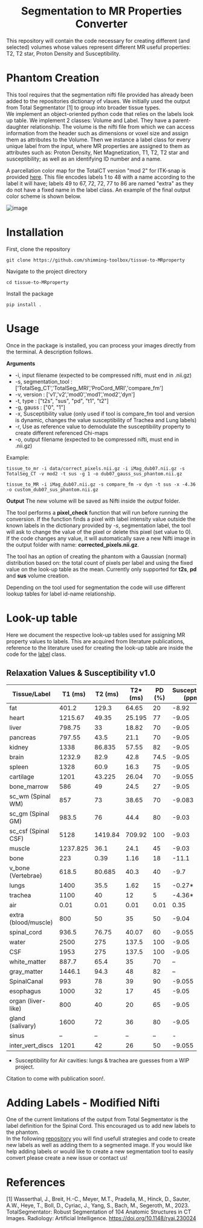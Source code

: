 # <div align="center">**Segmentation to MR Properties Converter**</div>

This repository will contain the code necessary for creating different (and selected) volumes whose values represent different MR useful properties: T2, T2 star, Proton Density and Susceptibility.

# Phantom Creation

This tool requires that the segmentation nifti file provided has already been added to the repositories dictionary of vlaues. We initially used the output from Total Segmentator [1] to group into broader tissue types. </br>
We implement an object-oriented python code that relies on the labels look up table. We implement 2 classes: Volume and Label. They have a parent-daughter relationship. The volume is the nifti file from which we can access information from the header such as dimensions or voxel size and assign them as attributes to the Volume. Then we instance a label class for every unique label from the input, where MR properties are assigned to them as attributes such as: Proton Density, Net Magnetization, T1, T2, T2 star and susceptibility; as well as an identifying ID number and a name. 

A parcellation color map for the TotalCT version "mod 2" for ITK-snap is provided [here](parcellation_itk.txt). This file encodes labels 1 to 48 with a name according to the label it will have; labels 49 to 67, 72, 72, 77 to 86 are named "extra" as they do not have a fixed name in the label class. An example of the final output color scheme is shown below.

![image](https://github.com/sriosq/brainhack_project/assets/154398382/36e16ab6-0683-4455-bec4-4337bb7bb975)

# Installation

First, clone the repository

```
git clone https://github.com/shimming-toolbox/tissue-to-MRproperty
```

Navigate to the project directory

```
cd tissue-to-MRproperty
```

Install the package

```
pip install .
```

# Usage

Once in the package is installed, you can process your images directly from the terminal. A description follows. </br>

**Arguments** 
- -i, input filename (expected to be compressed nifti, must end in .nii.gz)
- -s, segmentation_tool : ['TotalSeg_CT','TotalSeg_MRI','ProCord_MRI','compare_fm']
- -v, version : ['v1','v2','mod0','mod1','mod2','dyn']
- -t, type : ["t2s", "sus", "pd", "t1", "t2"]
- -g, gauss : ["0", "1"]
- -x, Susceptibility value (only used if tool is compare_fm tool and version is dynamic, changes the value susceptibility of Trachea and Lung labels)
- -r, Use as reference value to demodulate the susceptibility property to create different referenced Chi-maps
- -o, output filename (expected to be compressed nifti, must end in .nii.gz)

Example:
```
tissue_to_mr -i data/correct_pixels.nii.gz -i iMag_dub07.nii.gz -s TotalSeg_CT -v mod2 -t sus -g 1 -o dub07_gauss_sus_phantom.nii.gz
```

```
tissue_to_MR -i iMag_dub07.nii.gz -s compare_fm -v dyn -t sus -x -4.36 -o custom_dub07_sus_phantom.nii.gz
```

**Output** The new volume will be saved as Nifti inside the *output* folder. </br>

The tool performs a **pixel_check** function that will run before running the conversion. If the function finds a pixel with label intensity value outside the known labels in the dictionary provided by *-s*, segmentation label, the tool will ask to change the value of the pixel or delete this pixel (set value to 0). If the code changes any value, it will automatically save a new Nifti image in the output folder with name: **corrected_pixels.nii.gz**.

The tool has an option of creating the phantom with a Gaussian (normal) distribution based on: the total count of pixels per label and using the fixed value on the look-up table as the mean. Currently only supported for **t2s**, **pd** and **sus** volume creation.

Depending on the tool used for segmentation the code will use different lookup tables for label id-name relationship. </br>

# Look-up table
Here we document the respective look-up tables used for assigning MR property values to labels. This are acquired from literature publications, reference to the literature used for creating the look-up table are inside the code for the [label](functions/label.py) class.

## Relaxation Values & Susceptibility v1.0

| Tissue/Label        | T1 (ms) | T2 (ms) | T2* (ms) | PD (%) | Susceptibility (ppm) |
|----------------------|---------|---------|----------|--------|-----------------------|
| fat                 | 401.2   | 129.3   | 64.65    | 20     | -8.92 |
| heart               | 1215.67 | 49.35   | 25.195   | 77     | -9.05 |
| liver               | 798.75  | 33      | 18.82    | 70     | -9.05 |
| pancreas            | 797.55  | 43.5    | 21.1     | 70     | -9.05 |
| kidney              | 1338    | 86.835  | 57.55    | 82     | -9.05 |
| brain               | 1232.9  | 82.9    | 42.8     | 74.5   | -9.05 |
| spleen              | 1328    | 60.9    | 16.3     | 75     | -9.05 |
| cartilage           | 1201    | 43.225  | 26.04    | 70     | -9.055|
| bone_marrow         | 586     | 49      | 24.5     | 27     | -9.05 |
| sc_wm (Spinal WM)   | 857     | 73      | 38.65    | 70     | -9.083|
| sc_gm (Spinal GM)   | 983.5   | 76      | 44.4     | 80     | -9.03 |
| sc_csf (Spinal CSF) | 5128    | 1419.84 | 709.92   | 100    | -9.03 |
| muscle              | 1237.825| 36.1    | 24.1     | 45     | -9.03 |
| bone                | 223     | 0.39    | 1.16     | 18     | -11.1 |
| v_bone (Vertebrae)  | 618.5   | 80.685  | 40.3     | 40     | -9.7  |
| lungs               | 1400    | 35.5    | 1.62     | 15     | -0.27* |
| trachea             | 1100    | 40      | 12       | 5      | -4.36* |
| air                 | 0.01    | 0.01    | 0.01     | 0.01   | 0.35  |
| extra (blood/muscle)| 800     | 50      | 35       | 50     | -9.04 |
| spinal_cord         | 936.5   | 76.75   | 40.07    | 60     | -9.055|
| water               | 2500    | 275     | 137.5    | 100    | -9.05 |
| CSF                 | 1953    | 275     | 137.5    | 100    | -9.05 |
| white_matter        | 887.7   | 65.4    | 35       | 70     | –     |
| gray_matter         | 1446.1  | 94.3    | 48       | 82     | –     |
| SpinalCanal         | 993     | 78      | 39       | 90     | -9.055|
| esophagus           | 1000    | 32      | 17       | 45     | -9.05 |
| organ (liver-like)  | 800     | 40      | 20       | 65     | -9.05 |
| gland (salivary)    | 1600    | 72      | 36       | 80     | -9.05 |
| sinus               | –       | –       | –        | –      | -     |
| inter_vert_discs    | 1201    | 42      | 26       | 50     | -9.055|


* Susceptibility for Air cavities: lungs & trachea are guesses from a WIP project.

Citation to come with publication soon!. </br>

# Adding Labels - Modified Nifti

One of the current limitations of the output from Total Segmentator is the label definition for the Spinal Cord. This encouraged us to add new labels to the phantom. </br>
In the following [repository](https://github.com/sriosq/Image-processing-strategies) you will find usefull strategies and code to create new labels as well as adding them to a segmented image.
If you would like help adding labels or would like to create a new segmentation tool to easily convert please create a new issue or contact us!

# References 

[1] Wasserthal, J., Breit, H.-C., Meyer, M.T., Pradella, M., Hinck, D., Sauter, A.W., Heye, T., Boll, D., Cyriac, J., Yang, S., Bach, M., Segeroth, M., 2023. TotalSegmentator: Robust Segmentation of 104 Anatomic Structures in CT Images. Radiology: Artificial Intelligence. https://doi.org/10.1148/ryai.230024 </br>
